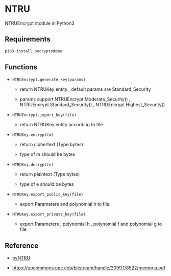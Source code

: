 # NTRU

NTRUEncrypt module in Python3

## Requirements

```bash
pip3 install pycryptodome
```

## Functions

* ```NTRUEncrypt.generate_key(params)```

  * return NTRUKey entity , default params are Standard_Security
  
  * params support NTRUEncrypt.Moderate_Security() , NTRUEncrypt.Standard_Security() , NTRUEncrypt.Highest_Security()

* ```NTRUEncrypt.import_key(file)```

  * return NTRUKey entity according to file
  
* ```NTRUKey.encrypt(m)```

  * return ciphertext (Type bytes)

  * type of m should be bytes
  
* ```NTRUKey.decrypt(e)```

  * return plaintext (Type bytes)
  
  * type of e should be bytes
  
* ```NTRUKey.export_public_key(file)```

  * export Parameters and polynomial h to file
  
* ```NTRUKey.export_private_key(file)```

  *  export Parameters , polynomial h , polynomial f and polynomial g to file
  
## Reference

 * [pyNTRU](https://github.com/smarky7CD/PyNTRU)
 
 * https://upcommons.upc.edu/bitstream/handle/2099.1/8522/memoria.pdf
 
